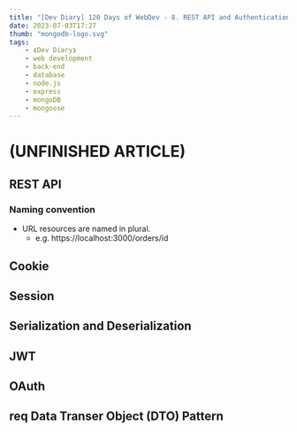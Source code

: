 ```yaml
---
title: "[Dev Diary] 120 Days of WebDev - 8. REST API and Authentication"
date: 2023-07-03T17:27
thumb: "mongodb-logo.svg"
tags: 
    - ❮Dev Diary❯
    - web development
    - back-end
    - database
    - node.js
    - express
    - mongoDB
    - mongoose
---
```


# (UNFINISHED ARTICLE)

## REST API

### Naming convention
- URL resources are named in plural.
    - e.g. https://localhost:3000/orders/id

## Cookie

## Session

## Serialization and Deserialization

## JWT

## OAuth

## req Data Transer Object (DTO) Pattern